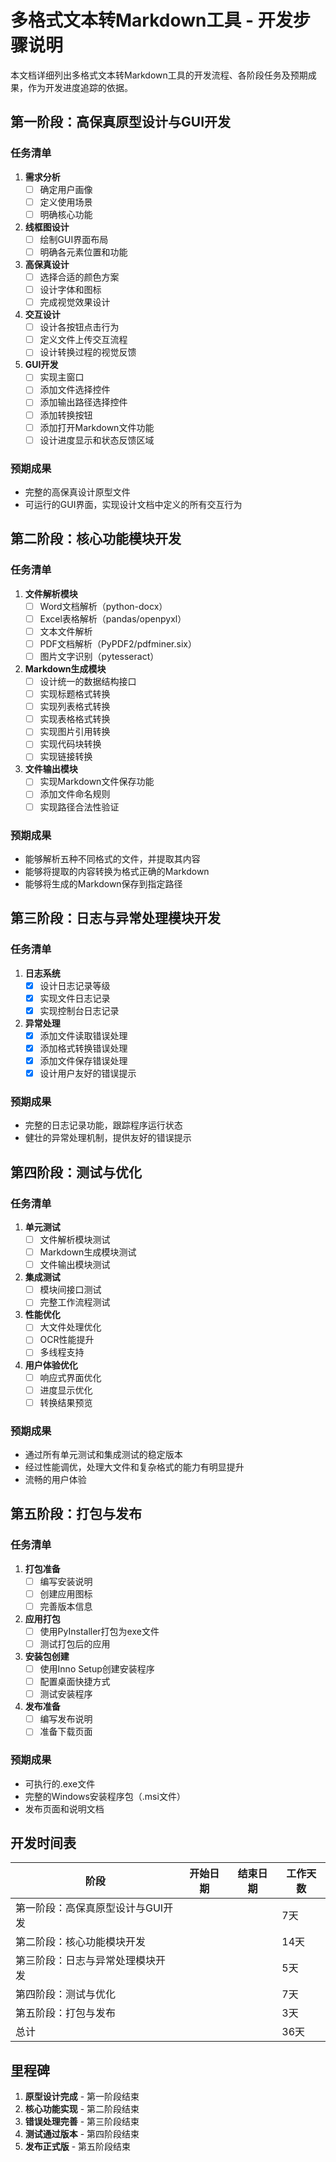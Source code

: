  # 多格式文本转Markdown工具 - 开发步骤说明

本文档详细列出多格式文本转Markdown工具的开发流程、各阶段任务及预期成果，作为开发进度追踪的依据。

## 第一阶段：高保真原型设计与GUI开发

### 任务清单
1. **需求分析**
   - [ ] 确定用户画像
   - [ ] 定义使用场景
   - [ ] 明确核心功能

2. **线框图设计**
   - [ ] 绘制GUI界面布局
   - [ ] 明确各元素位置和功能

3. **高保真设计**
   - [ ] 选择合适的颜色方案
   - [ ] 设计字体和图标
   - [ ] 完成视觉效果设计

4. **交互设计**
   - [ ] 设计各按钮点击行为
   - [ ] 定义文件上传交互流程
   - [ ] 设计转换过程的视觉反馈

5. **GUI开发**
   - [ ] 实现主窗口
   - [ ] 添加文件选择控件
   - [ ] 添加输出路径选择控件
   - [ ] 添加转换按钮
   - [ ] 添加打开Markdown文件功能
   - [ ] 设计进度显示和状态反馈区域

### 预期成果
- 完整的高保真设计原型文件
- 可运行的GUI界面，实现设计文档中定义的所有交互行为

## 第二阶段：核心功能模块开发

### 任务清单
1. **文件解析模块**
   - [ ] Word文档解析（python-docx）
   - [ ] Excel表格解析（pandas/openpyxl）
   - [ ] 文本文件解析
   - [ ] PDF文档解析（PyPDF2/pdfminer.six）
   - [ ] 图片文字识别（pytesseract）

2. **Markdown生成模块**
   - [ ] 设计统一的数据结构接口
   - [ ] 实现标题格式转换
   - [ ] 实现列表格式转换
   - [ ] 实现表格格式转换
   - [ ] 实现图片引用转换
   - [ ] 实现代码块转换
   - [ ] 实现链接转换

3. **文件输出模块**
   - [ ] 实现Markdown文件保存功能
   - [ ] 添加文件命名规则
   - [ ] 实现路径合法性验证

### 预期成果
- 能够解析五种不同格式的文件，并提取其内容
- 能够将提取的内容转换为格式正确的Markdown
- 能够将生成的Markdown保存到指定路径

## 第三阶段：日志与异常处理模块开发

### 任务清单
1. **日志系统**
   - [x] 设计日志记录等级
   - [x] 实现文件日志记录
   - [x] 实现控制台日志记录

2. **异常处理**
   - [x] 添加文件读取错误处理
   - [x] 添加格式转换错误处理
   - [x] 添加文件保存错误处理
   - [x] 设计用户友好的错误提示

### 预期成果
- 完整的日志记录功能，跟踪程序运行状态
- 健壮的异常处理机制，提供友好的错误提示

## 第四阶段：测试与优化

### 任务清单
1. **单元测试**
   - [ ] 文件解析模块测试
   - [ ] Markdown生成模块测试
   - [ ] 文件输出模块测试

2. **集成测试**
   - [ ] 模块间接口测试
   - [ ] 完整工作流程测试

3. **性能优化**
   - [ ] 大文件处理优化
   - [ ] OCR性能提升
   - [ ] 多线程支持

4. **用户体验优化**
   - [ ] 响应式界面优化
   - [ ] 进度显示优化
   - [ ] 转换结果预览

### 预期成果
- 通过所有单元测试和集成测试的稳定版本
- 经过性能调优，处理大文件和复杂格式的能力有明显提升
- 流畅的用户体验

## 第五阶段：打包与发布

### 任务清单
1. **打包准备**
   - [ ] 编写安装说明
   - [ ] 创建应用图标
   - [ ] 完善版本信息

2. **应用打包**
   - [ ] 使用PyInstaller打包为exe文件
   - [ ] 测试打包后的应用

3. **安装包创建**
   - [ ] 使用Inno Setup创建安装程序
   - [ ] 配置桌面快捷方式
   - [ ] 测试安装程序

4. **发布准备**
   - [ ] 编写发布说明
   - [ ] 准备下载页面

### 预期成果
- 可执行的.exe文件
- 完整的Windows安装程序包（.msi文件）
- 发布页面和说明文档

## 开发时间表

| 阶段 | 开始日期 | 结束日期 | 工作天数 |
|------|----------|----------|----------|
| 第一阶段：高保真原型设计与GUI开发 | | | 7天 |
| 第二阶段：核心功能模块开发 | | | 14天 |
| 第三阶段：日志与异常处理模块开发 | | | 5天 |
| 第四阶段：测试与优化 | | | 7天 |
| 第五阶段：打包与发布 | | | 3天 |
| 总计 | | | 36天 |

## 里程碑

1. **原型设计完成** - 第一阶段结束
2. **核心功能实现** - 第二阶段结束
3. **错误处理完善** - 第三阶段结束
4. **测试通过版本** - 第四阶段结束
5. **发布正式版** - 第五阶段结束